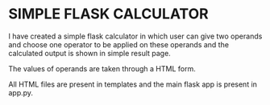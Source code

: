 # SIMPLE FLASK CALCULATOR

I have created a simple flask calculator in which user can give two operands and choose one operator to be applied on these operands and the calculated output is shown in simple result page.

The values of operands are taken through a HTML form.

All HTML files are present in templates and the main flask app is present in app.py.
